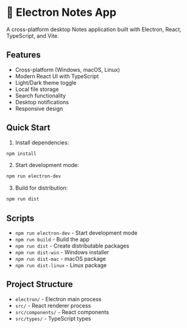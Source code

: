# 📝 Electron Notes App

A cross-platform desktop Notes application built with Electron, React, TypeScript, and Vite.

## Features

- Cross-platform (Windows, macOS, Linux)
- Modern React UI with TypeScript
- Light/Dark theme toggle
- Local file storage
- Search functionality
- Desktop notifications
- Responsive design

## Quick Start

1. Install dependencies:
```bash
npm install
```

2. Start development mode:
```bash
npm run electron-dev
```

3. Build for distribution:
```bash
npm run dist
```

## Scripts

- `npm run electron-dev` - Start development mode
- `npm run build` - Build the app
- `npm run dist` - Create distributable packages
- `npm run dist-win` - Windows installer
- `npm run dist-mac` - macOS package
- `npm run dist-linux` - Linux package

## Project Structure

- `electron/` - Electron main process
- `src/` - React renderer process
- `src/components/` - React components
- `src/types/` - TypeScript types
